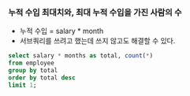 ### 누적 수입 최대치와, 최대 누적 수입을 가진 사람의 수

- 누적 수입 = salary * month
- 서브쿼리를 쓰려고 했는데 쓰지 않고도 해결할 수 있다.

```sql
select salary * months as total, count(*)
from employee
group by total
order by total desc
limit 1;
```

